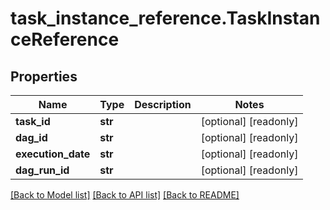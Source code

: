 # task_instance_reference.TaskInstanceReference

## Properties
Name | Type | Description | Notes
------------ | ------------- | ------------- | -------------
**task_id** | **str** |  | [optional] [readonly] 
**dag_id** | **str** |  | [optional] [readonly] 
**execution_date** | **str** |  | [optional] [readonly] 
**dag_run_id** | **str** |  | [optional] [readonly] 

[[Back to Model list]](../README.md#documentation-for-models) [[Back to API list]](../README.md#documentation-for-api-endpoints) [[Back to README]](../README.md)


